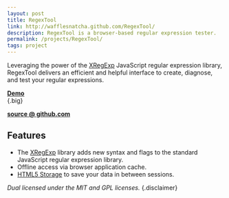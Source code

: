 ```yaml
---
layout: post
title: RegexTool
link: http://wafflesnatcha.github.com/RegexTool/
description: RegexTool is a browser-based regular expression tester.
permalink: /projects/RegexTool/
tags: project
---
```


Leveraging the power of the [XRegExp][] JavaScript regular expression library,
RegexTool delivers an efficient and helpful interface to create, diagnose, and
test your regular expressions.

**[Demo][]**  
{.big}

**[source @ github.com][source]**

## Features

* The [XRegExp][] library adds new syntax and flags to the standard JavaScript
  regular expression library.
* Offline access via browser application cache.
* [HTML5 Storage](http://www.html5rocks.com/en/features/storage) to save your
  data in between sessions.

*Dual licensed under the MIT and GPL licenses.*
{.disclaimer}

[Demo]: http://wafflesnatcha.github.com/RegexTool
[source]: http://github.com/wafflesnatcha/RegexTool
[XRegExp]: http://xregexp.com
